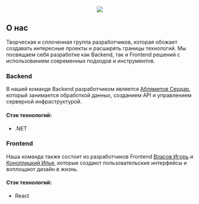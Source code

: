 
<h1 align="center">
    <img src="https://readme-typing-svg.herokuapp.com/?font=Righteous&size=35&center=true&vCenter=true&width=500&height=70&duration=4000&lines=Привет+всем+👋;+Мы+Команда+HappyCode!;" />
</h1>

<div align="left">
  <h2>О нас</h2>
  Творческая и сплоченная группа разработчиков, которая обожает создавать интересные проекты и расширять границы технологий.
  Мы посвящаем себя разработке как Backend, так и Frontend решений с использованием современных подходов и инструментов.
</div>

<h3>Backend</h3>

В нашей команде Backend разработчиком является [Абляметов Сердар](https://github.com/Serdar17),
который занимается обработкой данных, созданием API и управлением серверной инфраструктурой.

<h4>Cтэк технологий:</h2>

- .NET

<h3>Frontend</h3>

Наша команда также состоит из разработчиков Frontend 
[Власов Игорь](https://github.com/Mag1strVark)
и
[Коноплицкий Илья](https://github.com/IlyaKonoplitsky),
которые создают пользовательские интерфейсы и воплощают дизайн в жизнь. 

<h4>Cтэк технологий:</h2>

- React
